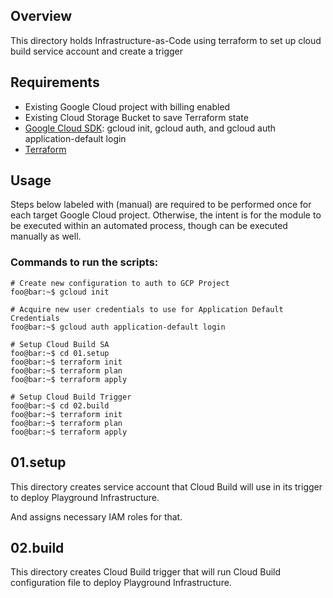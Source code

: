 ## Overview

This directory holds Infrastructure-as-Code using terraform to set up cloud build service account and create a trigger


## Requirements

- Existing Google Cloud project with billing enabled
- Existing Cloud Storage Bucket to save Terraform state
- [Google Cloud SDK](https://cloud.google.com/sdk): gcloud init, gcloud auth, and gcloud auth application-default login
- [Terraform](https://www.terraform.io/)


## Usage

Steps below labeled with (manual) are required to be performed once for each target Google Cloud project. Otherwise, the intent is for the module to be executed within an automated process, though can be executed manually as well.

### Commands to run the scripts:

```console
# Create new configuration to auth to GCP Project
foo@bar:~$ gcloud init

```

```console
# Acquire new user credentials to use for Application Default Credentials
foo@bar:~$ gcloud auth application-default login

```

```console
# Setup Cloud Build SA
foo@bar:~$ cd 01.setup
foo@bar:~$ terraform init
foo@bar:~$ terraform plan
foo@bar:~$ terraform apply

```

```console
# Setup Cloud Build Trigger
foo@bar:~$ cd 02.build
foo@bar:~$ terraform init
foo@bar:~$ terraform plan
foo@bar:~$ terraform apply

```


## 01.setup

This directory creates service account that Cloud Build will use in its trigger to deploy Playground Infrastructure.

And assigns necessary IAM roles for that.


## 02.build

This directory creates Cloud Build trigger that will run Cloud Build configuration file to deploy Playground Infrastructure.